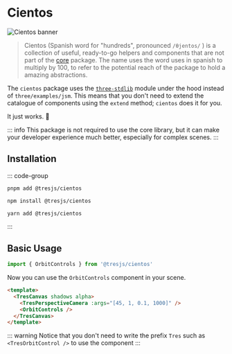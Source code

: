 # Cientos

![Cientos banner](/cientos-banner.png)

> Cientos (Spanish word for "hundreds", pronounced `/θjentos/` ) is a collection of useful, ready-to-go helpers and components that are not part of the [core](/guide/index.md) package. The name uses the word uses in spanish to multiply by 100, to refer to the potential reach of the package to hold a amazing abstractions.

The `cientos` package uses the [`three-stdlib`](https://github.com/pmndrs/three-stdlib) module under the hood instead of `three/examples/jsm`. This means that you don't need to extend the catalogue of components using the `extend` method; `cientos` does it for you.

It just works. 💯

::: info
This package is not required to use the core library, but it can make your developer experience much better, especially for complex scenes.
:::

## Installation

::: code-group

```bash [pnpm]
pnpm add @tresjs/cientos
```

```bash [npm]
npm install @tresjs/cientos

```

```bash [yarn]
yarn add @tresjs/cientos
```

:::

## Basic Usage

```ts
import { OrbitControls } from '@tresjs/cientos'
```

Now you can use the `OrbitControls` component in your scene.

```html
<template>
  <TresCanvas shadows alpha>
    <TresPerspectiveCamera :args="[45, 1, 0.1, 1000]" />
    <OrbitControls />
  </TresCanvas>
</template>
```

::: warning
Notice that you don't need to write the prefix `Tres` such as `<TresOrbitControl />` to use the component
:::
